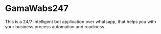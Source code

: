 # GamaWabs247
This is a 24/7 intelligent bot application over whatsapp, that helps you with your business process automation and readiness.

